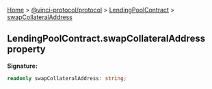 [Home](./index.md) &gt; [@vinci-protocol/protocol](./protocol.md) &gt; [LendingPoolContract](./protocol.lendingpoolcontract.md) &gt; [swapCollateralAddress](./protocol.lendingpoolcontract.swapcollateraladdress.md)

## LendingPoolContract.swapCollateralAddress property

<b>Signature:</b>

```typescript
readonly swapCollateralAddress: string;
```
